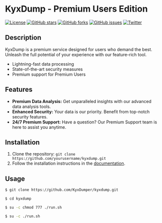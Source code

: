 # KyxDump - Premium Users Edition

[![License](https://img.shields.io/badge/license-MIT-blue.svg)](LICENSE)
[![GitHub stars](https://img.shields.io/github/stars/yourusername/kyxdump.svg)](https://github.com/yourusername/kyxdump/stargazers)
[![GitHub forks](https://img.shields.io/github/forks/yourusername/kyxdump.svg)](https://github.com/yourusername/kyxdump/network)
[![GitHub issues](https://img.shields.io/github/issues/yourusername/kyxdump.svg)](https://github.com/yourusername/kyxdump/issues)
[![Twitter](https://img.shields.io/twitter/url/https/github.com/yourusername/kyxdump.svg?style=social)](https://twitter.com/intent/tweet?text=Check%20out%20KyxDump%20%E2%80%93%20Premium%20Users%20Edition%20%E2%80%93%20A%20powerful%20tool%20for%20...)

## Description

KyxDump is a premium service designed for users who demand the best. Unleash the full potential of your experience with our feature-rich tool.

- Lightning-fast data processing
- State-of-the-art security measures
- Premium support for Premium Users

## Features

- **Premium Data Analysis:** Get unparalleled insights with our advanced data analysis tools.
- **Enhanced Security:** Your data is our priority. Benefit from top-notch security features.
- **24/7 Premium Support:** Have a question? Our Premium Support team is here to assist you anytime.

## Installation

1. Clone the repository: `git clone https://github.com/yourusername/kyxdump.git`
2. Follow the installation instructions in the [documentation](docs/README.md).

## Usage

```bash
$ git clone https://github.com/KyxDumper/kyxdump.git

$ cd kyxdump

$ su -c chmod 777 ./run.sh

$ su -c ./run.sh
